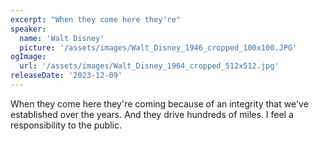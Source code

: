 ```yaml
---
excerpt: "When they come here they're"
speaker:
  name: 'Walt Disney'
  picture: '/assets/images/Walt_Disney_1946_cropped_100x100.JPG'
ogImage:
  url: '/assets/images/Walt_Disney_1964_cropped_512x512.jpg'
releaseDate: '2023-12-09'
---
```


When they come here they're coming because of an integrity that we've established over the years. And they drive hundreds of miles. I feel a responsibility to the public.
